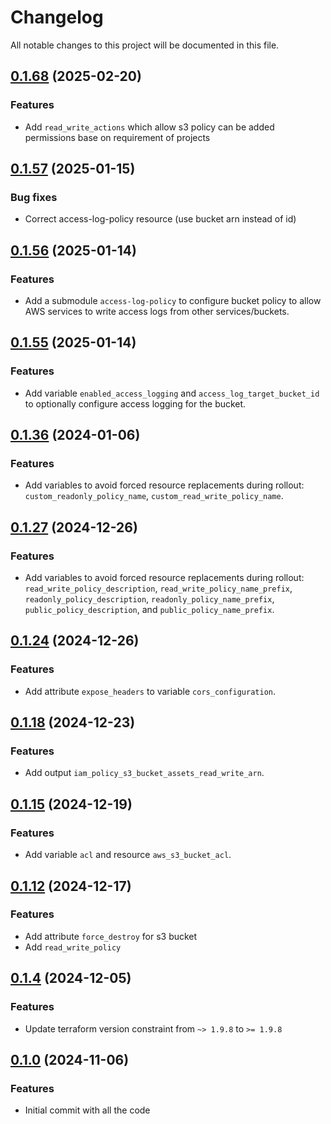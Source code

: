 # Changelog

All notable changes to this project will be documented in this file.
## [0.1.68]() (2025-02-20)

### Features
* Add `read_write_actions` which allow s3 policy can be added permissions base on requirement of projects

## [0.1.57]() (2025-01-15)

### Bug fixes
* Correct access-log-policy resource (use bucket arn instead of id)

## [0.1.56]() (2025-01-14)
### Features
* Add a submodule `access-log-policy` to configure bucket policy to allow AWS services to write access logs from other services/buckets.

## [0.1.55]() (2025-01-14)
### Features
* Add variable `enabled_access_logging` and `access_log_target_bucket_id` to optionally configure access logging for the bucket.

## [0.1.36]() (2024-01-06)

### Features

* Add variables to avoid forced resource replacements during rollout: `custom_readonly_policy_name`,
  `custom_read_write_policy_name`.

## [0.1.27]() (2024-12-26)

### Features

* Add variables to avoid forced resource replacements during rollout: `read_write_policy_description`,
  `read_write_policy_name_prefix`, `readonly_policy_description`, `readonly_policy_name_prefix`,
  `public_policy_description`, and `public_policy_name_prefix`.

## [0.1.24]() (2024-12-26)

### Features

* Add attribute `expose_headers` to variable `cors_configuration`.

## [0.1.18]() (2024-12-23)

### Features

* Add output `iam_policy_s3_bucket_assets_read_write_arn`.

## [0.1.15]() (2024-12-19)

### Features

* Add variable `acl` and resource `aws_s3_bucket_acl`.

## [0.1.12]() (2024-12-17)

### Features

* Add attribute `force_destroy` for s3 bucket
* Add `read_write_policy`

## [0.1.4]() (2024-12-05)

### Features

* Update terraform version constraint from `~> 1.9.8` to `>= 1.9.8`

## [0.1.0]() (2024-11-06)

### Features

* Initial commit with all the code

